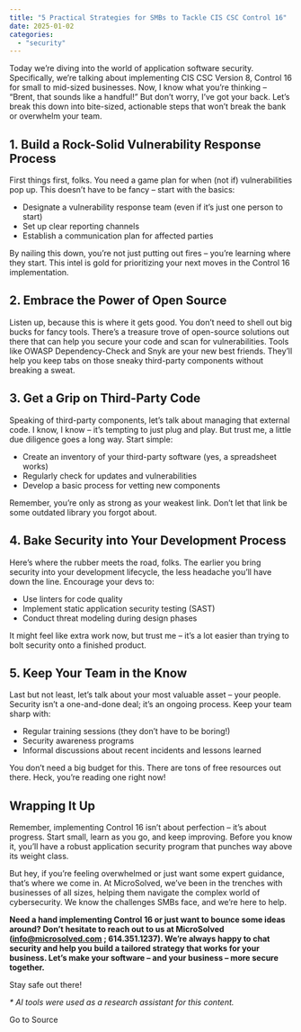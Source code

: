 ```yaml
---
title: "5 Practical Strategies for SMBs to Tackle CIS CSC Control 16"
date: 2025-01-02
categories: 
  - "security"
---
```


Today we’re diving into the world of application software security. Specifically, we’re talking about implementing CIS CSC Version 8, Control 16 for small to mid-sized businesses. Now, I know what you’re thinking – “Brent, that sounds like a handful!” But don’t worry, I’ve got your back. Let’s break this down into bite-sized, actionable steps that won’t break the bank or overwhelm your team.

## 1\. Build a Rock-Solid Vulnerability Response Process

First things first, folks. You need a game plan for when (not if) vulnerabilities pop up. This doesn’t have to be fancy – start with the basics:

- Designate a vulnerability response team (even if it’s just one person to start)
- Set up clear reporting channels
- Establish a communication plan for affected parties

By nailing this down, you’re not just putting out fires – you’re learning where they start. This intel is gold for prioritizing your next moves in the Control 16 implementation.

## 2\. Embrace the Power of Open Source

Listen up, because this is where it gets good. You don’t need to shell out big bucks for fancy tools. There’s a treasure trove of open-source solutions out there that can help you secure your code and scan for vulnerabilities. Tools like OWASP Dependency-Check and Snyk are your new best friends. They’ll help you keep tabs on those sneaky third-party components without breaking a sweat.

## 3\. Get a Grip on Third-Party Code

Speaking of third-party components, let’s talk about managing that external code. I know, I know – it’s tempting to just plug and play. But trust me, a little due diligence goes a long way. Start simple:

- Create an inventory of your third-party software (yes, a spreadsheet works)
- Regularly check for updates and vulnerabilities
- Develop a basic process for vetting new components

Remember, you’re only as strong as your weakest link. Don’t let that link be some outdated library you forgot about.

## 4\. Bake Security into Your Development Process

Here’s where the rubber meets the road, folks. The earlier you bring security into your development lifecycle, the less headache you’ll have down the line. Encourage your devs to:

- Use linters for code quality
- Implement static application security testing (SAST)
- Conduct threat modeling during design phases

It might feel like extra work now, but trust me – it’s a lot easier than trying to bolt security onto a finished product.

## 5\. Keep Your Team in the Know

Last but not least, let’s talk about your most valuable asset – your people. Security isn’t a one-and-done deal; it’s an ongoing process. Keep your team sharp with:

- Regular training sessions (they don’t have to be boring!)
- Security awareness programs
- Informal discussions about recent incidents and lessons learned

You don’t need a big budget for this. There are tons of free resources out there. Heck, you’re reading one right now!

## Wrapping It Up

Remember, implementing Control 16 isn’t about perfection – it’s about progress. Start small, learn as you go, and keep improving. Before you know it, you’ll have a robust application security program that punches way above its weight class.

But hey, if you’re feeling overwhelmed or just want some expert guidance, that’s where we come in. At MicroSolved, we’ve been in the trenches with businesses of all sizes, helping them navigate the complex world of cybersecurity. We know the challenges SMBs face, and we’re here to help.

**Need a hand implementing Control 16 or just want to bounce some ideas around? Don’t hesitate to reach out to us at MicroSolved (info@microsolved.com ; 614.351.1237). We’re always happy to chat security and help you build a tailored strategy that works for your business. Let’s make your software – and your business – more secure together.**

Stay safe out there!

_\* AI tools were used as a research assistant for this content._

Go to Source
